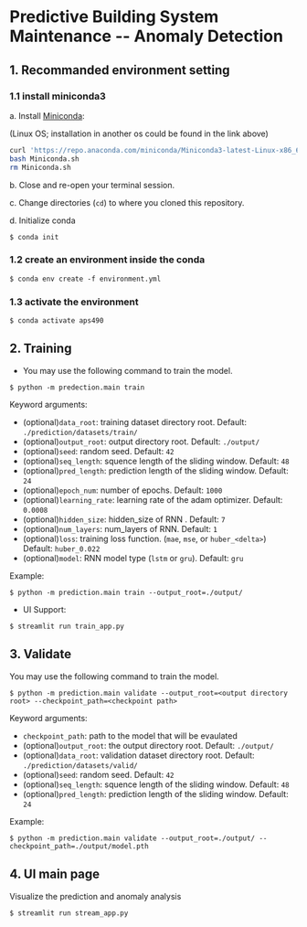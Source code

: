 # Predictive Building System Maintenance -- Anomaly Detection



## 1. Recommanded environment setting
### 1.1 install miniconda3
a. Install [Miniconda](https://docs.conda.io/en/latest/miniconda.html):

   (Linux OS;  installation in another os could be found in the link above)
   ```bash
   curl 'https://repo.anaconda.com/miniconda/Miniconda3-latest-Linux-x86_64.sh' > Miniconda.sh
   bash Miniconda.sh
   rm Miniconda.sh
   ```

b. Close and re-open your terminal session.

c. Change directories (`cd`) to where you cloned this repository.

d. Initialize conda 

```shell
$ conda init
```

### 1.2 create an environment inside the conda
```shell
$ conda env create -f environment.yml
```

### 1.3 activate the environment
```shell
$ conda activate aps490
```


## 2. Training
* You may use the following command to train the model.
```shell
$ python -m predection.main train
```
Keyword arguments:
- (optional)`data_root`: training dataset directory root. Default: `./prediction/datasets/train/`
- (optional)`output_root`: output directory root. Default: `./output/`
- (optional)`seed`: random seed. Default: `42`
- (optional)`seq_length`: squence length of the sliding window. Default: `48`
- (optional)`pred_length`: prediction length of the sliding window. Default: `24`
- (optional)`epoch_num`: number of epochs. Default: `1000`
- (optional)`learning_rate`: learning rate of the adam optimizer. Default: `0.0008`
- (optional)`hidden_size`: hidden_size of RNN . Default: `7`
- (optional)`num_layers`: num_layers of RNN. Default: `1`
- (optional)`loss`: training loss function. (`mae`, `mse`, or `huber_<delta>`) Default: `huber_0.022`
- (optional)`model`: RNN model type (`lstm` or `gru`). Default: `gru`

Example:
```shell
$ python -m prediction.main train --output_root=./output/
```

* UI Support:
```shell
$ streamlit run train_app.py
```


## 3. Validate
You may use the following command to train the model.
```shell
$ python -m prediction.main validate --output_root=<output directory root> --checkpoint_path=<checkpoint path>
```
Keyword arguments:
- `checkpoint_path`: path to the model that will be evaulated
- (optional)`output_root`: the output directory root. Default: `./output/`
- (optional)`data_root`: validation dataset directory root. Default: `./prediction/datasets/valid/`
- (optional)`seed`: random seed. Default: `42`
- (optional)`seq_length`: squence length of the sliding window. Default: `48`
- (optional)`pred_length`: prediction length of the sliding window. Default: `24`

Example:
```shell
$ python -m prediction.main validate --output_root=./output/ --checkpoint_path=./output/model.pth
```


## 4. UI main page

Visualize the prediction and anomaly analysis

```shell
$ streamlit run stream_app.py
```
